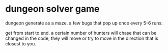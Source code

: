 # dungeon solver game
dungeon generate as a maze.
a few bugs that pop up once every 5-6 runs.

get from start to end. a certain number of hunters will chase that can be changed in the code, they will move or try to move in the direction that is closest to you.
